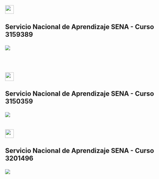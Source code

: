 <h1><img src="https://img.shields.io/badge/CURSO%20C%2B%2B%3A-%20CONCEPTUALIZACION%20DEL%20LENGUAJE%20DE%20PROGRAMACION%20C%2B%2B-blue?style=plastic&logo=codementor" width="auto" height="28"></h1>
<h2>Servicio Nacional de Aprendizaje SENA - Curso 3159389</h2>
<h3>
  <img src="https://img.shields.io/badge/C%2B%2B-00599C?style=for-the-badge&logo=c%2B%2B&logoColor=white">
</h3>

<br>

<h1><img src="https://img.shields.io/badge/CURSO%20C%2B%2B%3A-%20ESTRUCTURA%20DEL%20LENGUAJE%20DE%20PROGRAMACION%20C%2B%2B%20(NIVEL%20I)-blue?style=plastic&logo=codementor" width="auto" height="28"></h1>
<h2>Servicio Nacional de Aprendizaje SENA - Curso 3150359</h2>
<h3>
  <img src="https://img.shields.io/badge/C%2B%2B-00599C?style=for-the-badge&logo=c%2B%2B&logoColor=white">
</h3>

<h1><img src="https://img.shields.io/badge/CURSO%20C%2B%2B%3A-%20ESTRUCTURA%20DEL%20LENGUAJE%20DE%20PROGRAMACION%20C%2B%2B%20(NIVEL%20II)-blue?style=plastic&logo=codementor" width="auto" height="28"></h1>
<h2>Servicio Nacional de Aprendizaje SENA - Curso 3201496</h2>
<h3>
  <img src="https://img.shields.io/badge/C%2B%2B-00599C?style=for-the-badge&logo=c%2B%2B&logoColor=white">
</h3>
